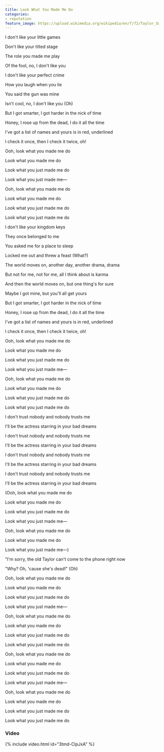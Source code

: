 ```yaml
---
title: Look What You Made Me Do
categories:
- reputation
feature_image: https://upload.wikimedia.org/wikipedia/en/f/f2/Taylor_Swift_-_Reputation.png
--- 
```

I don't like your little games

Don't like your tilted stage

The role you made me play

Of the fool, no, I don't like you

I don't like your perfect crime

How you laugh when you lie

You said the gun was mine

Isn't cool, no, I don't like you (Oh)

But I got smarter, I got harder in the nick of time

Honey, I rose up from the dead, I do it all the time

I've got a list of names and yours is in red, underlined

I check it once, then I check it twice, oh!

Ooh, look what you made me do

Look what you made me do

Look what you just made me do

Look what you just made me—

Ooh, look what you made me do

Look what you made me do

Look what you just made me do

Look what you just made me do

I don't like your kingdom keys

They once belonged to me

You asked me for a place to sleep

Locked me out and threw a feast (What?)

The world moves on, another day, another drama, drama

But not for me, not for me, all I think about is karma

And then the world moves on, but one thing's for sure

Maybe I got mine, but you'll all get yours

But I got smarter, I got harder in the nick of time

Honey, I rose up from the dead, I do it all the time

I've got a list of names and yours is in red, underlined

I check it once, then I check it twice, oh!

Ooh, look what you made me do

Look what you made me do

Look what you just made me do

Look what you just made me—

Ooh, look what you made me do

Look what you made me do

Look what you just made me do

Look what you just made me do

I don't trust nobody and nobody trusts me

I'll be the actress starring in your bad dreams

I don't trust nobody and nobody trusts me

I'll be the actress starring in your bad dreams

I don't trust nobody and nobody trusts me

I'll be the actress starring in your bad dreams

I don't trust nobody and nobody trusts me

I'll be the actress starring in your bad dreams

(Ooh, look what you made me do

Look what you made me do

Look what you just made me do

Look what you just made me—

Ooh, look what you made me do

Look what you made me do

Look what you just made me—)

"I'm sorry, the old Taylor can't come to the phone right now

"Why? Oh, 'cause she's dead!" (Oh)

Ooh, look what you made me do

Look what you made me do

Look what you just made me do

Look what you just made me—

Ooh, look what you made me do

Look what you made me do

Look what you just made me do

Look what you just made me do

Ooh, look what you made me do

Look what you made me do

Look what you just made me do

Look what you just made me—

Ooh, look what you made me do

Look what you made me do

Look what you just made me do

Look what you just made me do
### Video

{% include video.html id="3tmd-ClpJxA" %}

